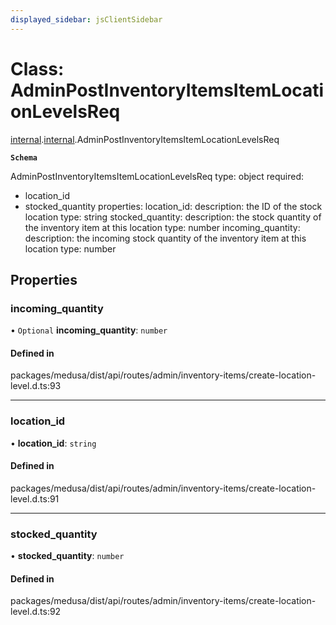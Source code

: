 ```yaml
---
displayed_sidebar: jsClientSidebar
---
```


# Class: AdminPostInventoryItemsItemLocationLevelsReq

[internal](../modules/internal-8.md).[internal](../modules/internal-8.internal.md).AdminPostInventoryItemsItemLocationLevelsReq

**`Schema`**

AdminPostInventoryItemsItemLocationLevelsReq
type: object
required:
  - location_id
  - stocked_quantity
properties:
  location_id:
    description: the ID of the stock location
    type: string
  stocked_quantity:
    description: the stock quantity of the inventory item at this location
    type: number
  incoming_quantity:
    description: the incoming stock quantity of the inventory item at this location
    type: number

## Properties

### incoming\_quantity

• `Optional` **incoming\_quantity**: `number`

#### Defined in

packages/medusa/dist/api/routes/admin/inventory-items/create-location-level.d.ts:93

___

### location\_id

• **location\_id**: `string`

#### Defined in

packages/medusa/dist/api/routes/admin/inventory-items/create-location-level.d.ts:91

___

### stocked\_quantity

• **stocked\_quantity**: `number`

#### Defined in

packages/medusa/dist/api/routes/admin/inventory-items/create-location-level.d.ts:92
